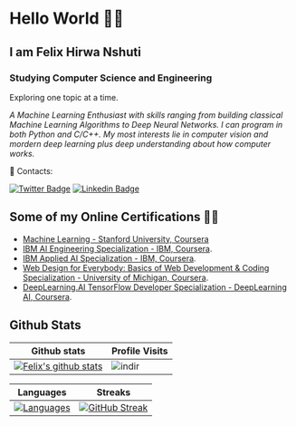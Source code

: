 # Hello World 👋🏿

## I am Felix Hirwa Nshuti

### Studying Computer Science and Engineering

Exploring one topic at a time.

_A Machine Learning Enthusiast with skills ranging from building classical Machine Learning Algorithms to Deep Neural Networks. I can program in both Python and C/C++. My most interests lie in computer vision and mordern deep learning plus deep understanding about how computer works._

💬 Contacts:

[![Twitter Badge](https://img.shields.io/badge/Twitter-1DA1F2?style=for-the-badge&logo=twitter&logoColor=white)](https://twitter.com/__hirwa)
[![Linkedin Badge](https://img.shields.io/badge/LinkedIn-0077B5?style=for-the-badge&logo=linkedin&logoColor=white)](https://www.linkedin.com/in/hirwa-nshuti/)

## Some of my Online Certifications ✍🏿

* [Machine Learning - Stanford University, Coursera](https://www.coursera.org/account/accomplishments/certificate/S7K3LD6C674M)
* [IBM AI Engineering Specialization - IBM, Coursera](https://www.coursera.org/account/accomplishments/specialization/certificate/LZ8XCQESLPC9).
* [IBM Applied AI Specialization - IBM, Coursera](https://www.coursera.org/account/accomplishments/specialization/certificate/P9YCBCQGVKS5).
* [Web Design for Everybody: Basics of Web Development & Coding Specialization - University of Michigan, Coursera](https://www.coursera.org/account/accomplishments/specialization/certificate/HCGWF63TF5MJ).
* [DeepLearning.AI TensorFlow Developer Specialization - DeepLearning AI, Coursera](https://www.coursera.org/account/accomplishments/specialization/certificate/LUJG73UHFK85).

## Github Stats

|Github stats|Profile Visits|
|-|-|
|[![Felix's github stats](https://github-readme-stats.vercel.app/api?username=hirwa-nshuti&count_private=true&show_icons=true&theme=radical)](https://github.com/hirwa-nshuti)|![indir](https://profile-counter.glitch.me/{hirwa-nshuti}/count.svg)|

|Languages|Streaks|
|--------------|-----------------------|
|[![Languages](https://github-readme-stats.vercel.app/api/top-langs/?username=hirwa-nshuti&show_icons=true&theme=dark&layout=compact&hide_title=true)](https://github.com/hirwa-nshuti)|[![GitHub Streak](http://github-readme-streak-stats.herokuapp.com?user=hirwa-nshuti&theme=dark&date_format=M%20j%5B%2C%20Y%5D)](https://git.io/streak-stats)|
